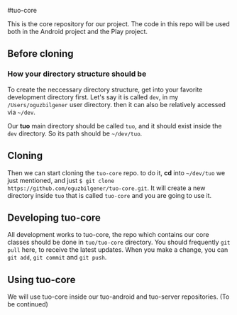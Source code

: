 #tuo-core

This is the core repository for our project. The code in this repo will be used both in the Android project and the Play project.

## Before cloning
### How your directory structure should be
To create the neccessary directory structure, get into your favorite development directory first. Let's say it is called `dev`, in my `/Users/oguzbilgener` user directory. then it can also be relatively accessed via `~/dev`.

Our **tuo** main directory should be called `tuo`, and it should exist inside the `dev` directory. So its path should be `~/dev/tuo`.


## Cloning
Then we can start cloning the `tuo-core` repo. to do it, **cd** into `~/dev/tuo` we just mentioned, and just `$ git clone https://github.com/oguzbilgener/tuo-core.git`. It will create a new directory inside `tuo` that is called `tuo-core` and you are going to use it.

## Developing tuo-core
All development works to tuo-core, the repo which contains our core classes should be done in `tuo/tuo-core` directory. You should frequently `git pull` here, to receive the latest updates. When you make a change, you can `git add`, `git commit` and `git push`.

## Using tuo-core
We will use tuo-core inside our tuo-android and tuo-server repositories. (To be continued)